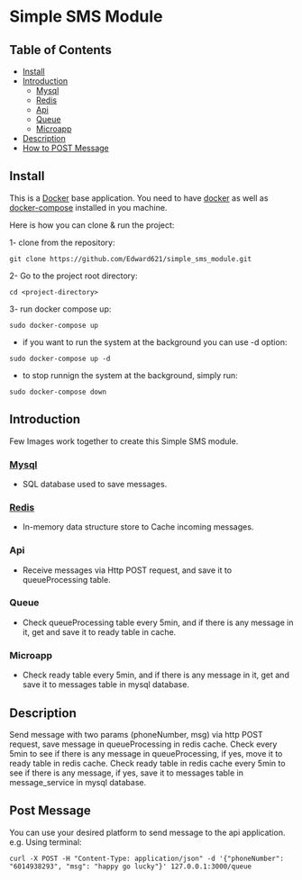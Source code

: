 # Simple SMS Module

## Table of Contents

- [Install](#install)
- [Introduction](#introduction)
  - [Mysql](#mysql)
  - [Redis](#redis)
  - [Api](#api)
  - [Queue](#queue)
  - [Microapp](#microapp)
- [Description](#description)
- [How to POST Message](#post-message)


## Install

This is a [Docker](https://www.docker.com/) base application.
You need to have [docker](https://docs.docker.com/get-docker/) as well as [docker-compose](https://docs.docker.com/compose/install/) installed in you machine.

Here is how you can clone & run the project:

1- clone from the repository:

```
git clone https://github.com/Edward621/simple_sms_module.git
```

2- Go to the project root directory:

```
cd <project-directory>
```

3- run docker compose up:

```
sudo docker-compose up
```

* if you want to run the system at the background you can use -d option:

```
sudo docker-compose up -d
```

* to stop runnign the system at the background, simply run:

```
sudo docker-compose down
```


## Introduction
Few Images work together to create this Simple SMS module.

### [Mysql](https://hub.docker.com/_/mysql)
  * SQL database used to save messages.

### [Redis](https://hub.docker.com/_/redis)
  * In-memory data structure store to Cache incoming messages.

### Api
  * Receive messages via Http POST request, and save it to queueProcessing table.

### Queue
  * Check queueProcessing table every 5min, and if there is any message in it, get and save it to ready table in cache.

### Microapp
  * Check ready table every 5min, and if there is any message in it, get and save it to messages table in mysql database.


## Description
Send message with two params (phoneNumber, msg) via http POST request, save message in queueProcessing in redis cache.
Check every 5min to see if there is any message in queueProcessing, if yes, move it to ready table in redis cache.
Check ready table in redis cache every 5min to see if there is any message, if yes, save it to messages table in message_service in mysql database.

## Post Message

You can use your desired platform to send message to the api application.
e.g. Using terminal:

```
curl -X POST -H "Content-Type: application/json" -d '{"phoneNumber": "6014938293", "msg": "happy go lucky"}' 127.0.0.1:3000/queue
```
